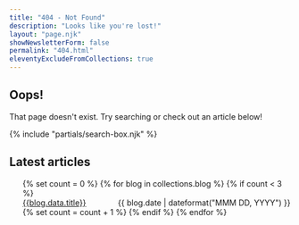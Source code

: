 ```yaml
---
title: "404 - Not Found"
description: "Looks like you're lost!"
layout: "page.njk"
showNewsletterForm: false
permalink: "404.html"
eleventyExcludeFromCollections: true
---
```


## Oops!

That page doesn't exist. Try searching or check out an article below!

{% include "partials/search-box.njk" %}

## Latest articles

<ol class="posts">
{% set count = 0 %}
{% for blog in collections.blog %}
{% if count < 3 %}
<li style="display: flex; justify-content: space-between;" class="post">
<div><a class="post-link" href="{{blog.url}}">{{blog.data.title}}</a></div>
<div style="float: right;" class="date">{{ blog.date | dateformat("MMM DD, YYYY") }}</div>
</li>
{% set count = count + 1 %}
{% endif %}
{% endfor %}
</ol>
